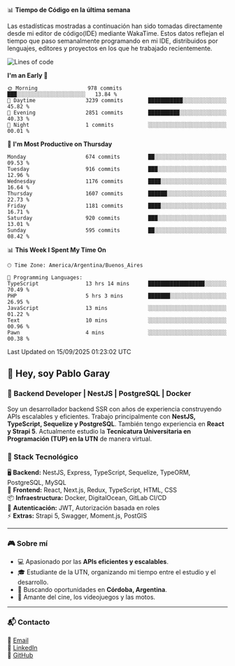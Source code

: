 📊 **Tiempo de Código en la última semana**

Las estadísticas mostradas a continuación han sido tomadas directamente desde mi editor de código(IDE) mediante WakaTime. Estos datos reflejan el tiempo que paso semanalmente programando en mi IDE, distribuidos por lenguajes, editores y proyectos en los que he trabajado recientemente.

<!--START_SECTION:waka-->
![Lines of code](https://img.shields.io/badge/From%20Hello%20World%20I%27ve%20Written-9.8%20million%20lines%20of%20code-blue)

**I'm an Early 🐤** 

```text
🌞 Morning                978 commits         ███░░░░░░░░░░░░░░░░░░░░░░   13.84 % 
🌆 Daytime                3239 commits        ███████████░░░░░░░░░░░░░░   45.82 % 
🌃 Evening                2851 commits        ██████████░░░░░░░░░░░░░░░   40.33 % 
🌙 Night                  1 commits           ░░░░░░░░░░░░░░░░░░░░░░░░░   00.01 % 
```
📅 **I'm Most Productive on Thursday** 

```text
Monday                   674 commits         ██░░░░░░░░░░░░░░░░░░░░░░░   09.53 % 
Tuesday                  916 commits         ███░░░░░░░░░░░░░░░░░░░░░░   12.96 % 
Wednesday                1176 commits        ████░░░░░░░░░░░░░░░░░░░░░   16.64 % 
Thursday                 1607 commits        ██████░░░░░░░░░░░░░░░░░░░   22.73 % 
Friday                   1181 commits        ████░░░░░░░░░░░░░░░░░░░░░   16.71 % 
Saturday                 920 commits         ███░░░░░░░░░░░░░░░░░░░░░░   13.01 % 
Sunday                   595 commits         ██░░░░░░░░░░░░░░░░░░░░░░░   08.42 % 
```


📊 **This Week I Spent My Time On** 

```text
🕑︎ Time Zone: America/Argentina/Buenos_Aires

💬 Programming Languages: 
TypeScript               13 hrs 14 mins      ██████████████████░░░░░░░   70.49 % 
PHP                      5 hrs 3 mins        ███████░░░░░░░░░░░░░░░░░░   26.95 % 
JavaScript               13 mins             ░░░░░░░░░░░░░░░░░░░░░░░░░   01.22 % 
Text                     10 mins             ░░░░░░░░░░░░░░░░░░░░░░░░░   00.96 % 
Pawn                     4 mins              ░░░░░░░░░░░░░░░░░░░░░░░░░   00.38 % 
```


 Last Updated on 15/09/2025 01:23:02 UTC
<!--END_SECTION:waka-->

## 👾 Hey, soy Pablo Garay  
### 🚀 Backend Developer | NestJS | PostgreSQL | Docker

Soy un desarrollador backend SSR con años de experiencia construyendo APIs escalables y eficientes. Trabajo principalmente con **NestJS, TypeScript, Sequelize y PostgreSQL**. También tengo experiencia en **React y Strapi 5**. Actualmente estudio la **Tecnicatura Universitaria en Programación (TUP) en la UTN** de manera virtual.  

### 💾 Stack Tecnológico

🖥 **Backend:** NestJS, Express, TypeScript, Sequelize, TypeORM, PostgreSQL, MySQL  
🎨 **Frontend:** React, Next.js, Redux, TypeScript, HTML, CSS  
📦 **Infraestructura:** Docker, DigitalOcean, GitLab CI/CD  
🔐 **Autenticación:** JWT, Autorización basada en roles  
⚡ **Extras:** Strapi 5, Swagger, Moment.js, PostGIS  

---

### 🎮 Sobre mí

- 💻 Apasionado por las **APIs eficientes y escalables**.  
- 🎓 Estudiante de la UTN, organizando mi tiempo entre el estudio y el desarrollo.  
- 📍 Buscando oportunidades en **Córdoba, Argentina**.  
- 🎥 Amante del cine, los videojuegos y las motos.  

---

### 📬 Contacto
📧 [Email](mailto:pablo.garay.dev@gmail.com)  
🔗 [LinkedIn](https://www.linkedin.com/in/pablo-garay-dev/)  
🐙 [GitHub](https://github.com/814942)  
